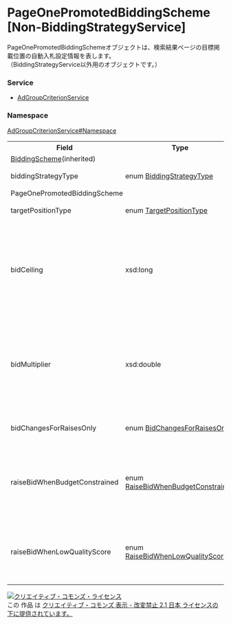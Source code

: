 # PageOnePromotedBiddingScheme [Non-BiddingStrategyService]
PageOnePromotedBiddingSchemeオブジェクトは、検索結果ページの目標掲載位置の自動入札設定情報を表します。<br>
（BiddingStrategyService以外用のオブジェクトです。）

### Service
+ [AdGroupCriterionService](../../services/AdGroupCriterionService.md)

### Namespace
[AdGroupCriterionService#Namespace](../../services/AdGroupCriterionService.md#namespace)

<table>
 <tr>
  <th>Field</th>
  <th>Type</th>
  <th>Description</th>
  <th>response</th>
  <th>get</th>
  <th>add</th>
  <th>set</th>
  <th>remove</th>
 </tr>
 <tr>
  <td colspan="8"><a href="BiddingScheme.md">BiddingScheme</a>(inherited)</td>
 </tr>
 <tr>
  <td>biddingStrategyType</td>
  <td>enum <a href="BiddingStrategyType.md">BiddingStrategyType</a></td>
  <td>自動入札タイプです。</td>
  <td>yes</td>
  <td>-</td>
  <td>-</td>
  <td>-</td>
  <td>-</td>
 </tr>
 <tr>
  <td colspan="8">PageOnePromotedBiddingScheme</td>
 </tr>
 <tr>
  <td>targetPositionType</td>
  <td>enum <a href="TargetPositionType.md">TargetPositionType</a></a></td>
  <td>掲載場所です。</td>
  <td>yes</td>
  <td>-</td>
  <td>-</td>
  <td>-</td>
  <td>-</td>
 </tr>
 <tr>
  <td>bidCeiling</td>
  <td>xsd:long</a></td>
  <td>入札価格の上限です。<br>※制約値：0  ～ 50000<br>※「0」が設定された場合、上限設定は ありません。</td>
  <td>yes</td>
  <td>-</td>
  <td>-</td>
  <td>-</td>
  <td>-</td>
 </tr>
 <tr>
  <td>bidMultiplier</td>
  <td>xsd:double</a></td>
  <td>入札価格調整率です。<br>※0.10 ～ 10.00（-90% ～ +900%）の 範囲内のみ許容します。</td>
  <td>yes</td>
  <td>-</td>
  <td>-</td>
  <td>-</td>
  <td>-</td>
 </tr>
 <tr>
  <td>bidChangesForRaisesOnly</td>
  <td>enum <a href="BidChangesForRaisesOnly.md">BidChangesForRaisesOnly</a></a></td>
  <td>入札価格の自動・手動設定です。</td>
  <td>yes</td>
  <td>-</td>
  <td>-</td>
  <td>-</td>
  <td>-</td>
 </tr>
 <tr>
  <td>raiseBidWhenBudgetConstrained</td>
  <td>enum <a href="RaiseBidWhenBudgetConstrained.md">RaiseBidWhenBudgetConstrained</a></a></td>
  <td>予算消化による広告掲載機会制限時の 入札価格の引き上げ設定です。</td>
  <td>yes</td>
  <td>-</td>
  <td>-</td>
  <td>-</td>
  <td>-</td>
 </tr>
 <tr>
  <td>raiseBidWhenLowQualityScore</td>
  <td>enum <a href="RaiseBidWhenLowQualityScore.md">RaiseBidWhenLowQualityScore</a></a></td>
  <td>品質の低いキーワードに対する 入札価格の引き上げ設定です。</td>
  <td>yes</td>
  <td>-</td>
  <td>-</td>
  <td>-</td>
  <td>-</td>
 </tr>
</table>

<a rel="license" href="http://creativecommons.org/licenses/by-nd/2.1/jp/"><img alt="クリエイティブ・コモンズ・ライセンス" style="border-width:0" src="https://i.creativecommons.org/l/by-nd/2.1/jp/88x31.png" /></a><br />この 作品 は <a rel="license" href="http://creativecommons.org/licenses/by-nd/2.1/jp/">クリエイティブ・コモンズ 表示 - 改変禁止 2.1 日本 ライセンスの下に提供されています。</a>
